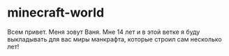 # minecraft-world
Всем привет. Меня зовут Ваня. Мне 14 лет и в этой ветке я буду выкладывать для вас миры манкрафта, которые строил сам несколько лет!
